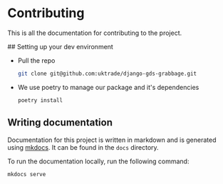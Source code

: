 # Contributing

This is all the documentation for contributing to the project.

## Setting up your dev environment

- Pull the repo
  ```bash
  git clone git@github.com:uktrade/django-gds-grabbage.git
  ```
- We use poetry to manage our package and it's dependencies
  ```bash
  poetry install
  ```

## Writing documentation

Documentation for this project is written in markdown and is generated using [mkdocs](https://www.mkdocs.org/). It can be found in the `docs` directory.

To run the documentation locally, run the following command:

```bash
mkdocs serve
```
